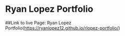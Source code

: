 # Ryan Lopez Portfolio

##Link to live Page:
Ryan Lopez Portfolio(https://ryanlopez12.github.io/rlopez-portfolio/)

